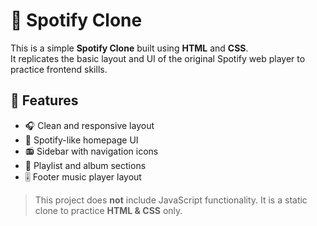 # 🎵 Spotify Clone

This is a simple **Spotify Clone** built using **HTML** and **CSS**.  
It replicates the basic layout and UI of the original Spotify web player to practice frontend skills.

## 🚀 Features

- 🎧 Clean and responsive layout
- 🎵 Spotify-like homepage UI
- 📻 Sidebar with navigation icons
- 📂 Playlist and album sections
- 🎚️ Footer music player layout

> This project does **not** include JavaScript functionality. It is a static clone to practice **HTML & CSS** only.
